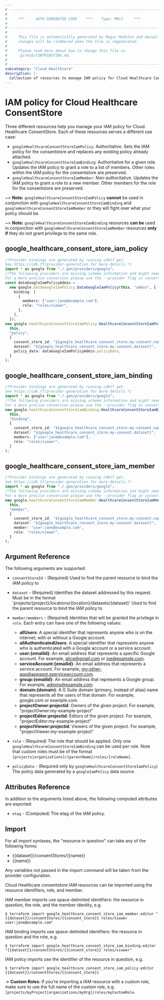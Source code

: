 ```yaml
---
# ----------------------------------------------------------------------------
#
#     ***     AUTO GENERATED CODE    ***    Type: MMv1     ***
#
# ----------------------------------------------------------------------------
#
#     This file is automatically generated by Magic Modules and manual
#     changes will be clobbered when the file is regenerated.
#
#     Please read more about how to change this file in
#     .github/CONTRIBUTING.md.
#
# ----------------------------------------------------------------------------
subcategory: "Cloud Healthcare"
description: |-
  Collection of resources to manage IAM policy for Cloud Healthcare ConsentStore
---
```


# IAM policy for Cloud Healthcare ConsentStore

Three different resources help you manage your IAM policy for Cloud Healthcare ConsentStore. Each of these resources serves a different use case:

* `googleHealthcareConsentStoreIamPolicy`: Authoritative. Sets the IAM policy for the consentstore and replaces any existing policy already attached.
* `googleHealthcareConsentStoreIamBinding`: Authoritative for a given role. Updates the IAM policy to grant a role to a list of members. Other roles within the IAM policy for the consentstore are preserved.
* `googleHealthcareConsentStoreIamMember`: Non-authoritative. Updates the IAM policy to grant a role to a new member. Other members for the role for the consentstore are preserved.

\~> **Note:** `googleHealthcareConsentStoreIamPolicy` **cannot** be used in conjunction with `googleHealthcareConsentStoreIamBinding` and `googleHealthcareConsentStoreIamMember` or they will fight over what your policy should be.

\~> **Note:** `googleHealthcareConsentStoreIamBinding` resources **can be** used in conjunction with `googleHealthcareConsentStoreIamMember` resources **only if** they do not grant privilege to the same role.

## google\_healthcare\_consent\_store\_iam\_policy

```typescript
/*Provider bindings are generated by running cdktf get.
See https://cdk.tf/provider-generation for more details.*/
import * as google from "./.gen/providers/google";
/*The following providers are missing schema information and might need manual adjustments to synthesize correctly: google.
For a more precise conversion please use the --provider flag in convert.*/
const dataGoogleIamPolicyAdmin =
  new google.dataGoogleIamPolicy.DataGoogleIamPolicy(this, "admin", {
    binding: [
      {
        members: ["user:jane@example.com"],
        role: "roles/viewer",
      },
    ],
  });
new google.healthcareConsentStoreIamPolicy.HealthcareConsentStoreIamPolicy(
  this,
  "policy",
  {
    consent_store_id: "${google_healthcare_consent_store.my-consent.name}",
    dataset: "${google_healthcare_consent_store.my-consent.dataset}",
    policy_data: dataGoogleIamPolicyAdmin.policyData,
  }
);

```

## google\_healthcare\_consent\_store\_iam\_binding

```typescript
/*Provider bindings are generated by running cdktf get.
See https://cdk.tf/provider-generation for more details.*/
import * as google from "./.gen/providers/google";
/*The following providers are missing schema information and might need manual adjustments to synthesize correctly: google.
For a more precise conversion please use the --provider flag in convert.*/
new google.healthcareConsentStoreIamBinding.HealthcareConsentStoreIamBinding(
  this,
  "binding",
  {
    consent_store_id: "${google_healthcare_consent_store.my-consent.name}",
    dataset: "${google_healthcare_consent_store.my-consent.dataset}",
    members: ["user:jane@example.com"],
    role: "roles/viewer",
  }
);

```

## google\_healthcare\_consent\_store\_iam\_member

```typescript
/*Provider bindings are generated by running cdktf get.
See https://cdk.tf/provider-generation for more details.*/
import * as google from "./.gen/providers/google";
/*The following providers are missing schema information and might need manual adjustments to synthesize correctly: google.
For a more precise conversion please use the --provider flag in convert.*/
new google.healthcareConsentStoreIamMember.HealthcareConsentStoreIamMember(
  this,
  "member",
  {
    consent_store_id: "${google_healthcare_consent_store.my-consent.name}",
    dataset: "${google_healthcare_consent_store.my-consent.dataset}",
    member: "user:jane@example.com",
    role: "roles/viewer",
  }
);

```

## Argument Reference

The following arguments are supported:

*   `consentStoreId` - (Required) Used to find the parent resource to bind the IAM policy to

*   `dataset` - (Required) Identifies the dataset addressed by this request. Must be in the format
    'projects/{project}/locations/{location}/datasets/{dataset}'
    Used to find the parent resource to bind the IAM policy to

*   `member/members` - (Required) Identities that will be granted the privilege in `role`.
    Each entry can have one of the following values:
    * **allUsers**: A special identifier that represents anyone who is on the internet; with or without a Google account.
    * **allAuthenticatedUsers**: A special identifier that represents anyone who is authenticated with a Google account or a service account.
    * **user:{emailid}**: An email address that represents a specific Google account. For example, alice@gmail.com or joe@example.com.
    * **serviceAccount:{emailid}**: An email address that represents a service account. For example, my-other-app@appspot.gserviceaccount.com.
    * **group:{emailid}**: An email address that represents a Google group. For example, admins@example.com.
    * **domain:{domain}**: A G Suite domain (primary, instead of alias) name that represents all the users of that domain. For example, google.com or example.com.
    * **projectOwner:projectid**: Owners of the given project. For example, "projectOwner:my-example-project"
    * **projectEditor:projectid**: Editors of the given project. For example, "projectEditor:my-example-project"
    * **projectViewer:projectid**: Viewers of the given project. For example, "projectViewer:my-example-project"

*   `role` - (Required) The role that should be applied. Only one
    `googleHealthcareConsentStoreIamBinding` can be used per role. Note that custom roles must be of the format
    `[projects|organizations]/{parentName}/roles/{roleName}`.

*   `policyData` - (Required only by `googleHealthcareConsentStoreIamPolicy`) The policy data generated by
    a `googleIamPolicy` data source.

## Attributes Reference

In addition to the arguments listed above, the following computed attributes are
exported:

* `etag` - (Computed) The etag of the IAM policy.

## Import

For all import syntaxes, the "resource in question" can take any of the following forms:

* {{dataset}}/consentStores/{{name}}
* {{name}}

Any variables not passed in the import command will be taken from the provider configuration.

Cloud Healthcare consentstore IAM resources can be imported using the resource identifiers, role, and member.

IAM member imports use space-delimited identifiers: the resource in question, the role, and the member identity, e.g.

```console
$ terraform import google_healthcare_consent_store_iam_member.editor "{{dataset}}/consentStores/{{consent_store}} roles/viewer user:jane@example.com"
```

IAM binding imports use space-delimited identifiers: the resource in question and the role, e.g.

```console
$ terraform import google_healthcare_consent_store_iam_binding.editor "{{dataset}}/consentStores/{{consent_store}} roles/viewer"
```

IAM policy imports use the identifier of the resource in question, e.g.

```console
$ terraform import google_healthcare_consent_store_iam_policy.editor {{dataset}}/consentStores/{{consent_store}}
```

\-> **Custom Roles**: If you're importing a IAM resource with a custom role, make sure to use the
full name of the custom role, e.g. `[projects/myProject|organizations/myOrg]/roles/myCustomRole`.
